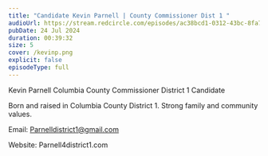 ```yaml
---
title: "Candidate Kevin Parnell | County Commissioner Dist 1 "
audioUrl: https://stream.redcircle.com/episodes/ac38bcd1-0312-43bc-8fa7-592aca9af649/stream.mp3
pubDate: 24 Jul 2024
duration: 00:39:32
size: 5
cover: /kevinp.png
explicit: false
episodeType: full
---
```

Kevin Parnell Columbia County Commissioner District 1 Candidate 

Born and raised in Columbia County District 1. Strong family and community values. 

Email: [Parnelldistrict1@gmail.com](mailto:Parnelldistrict1@gmail.com)

Website: Parnell4district1.com